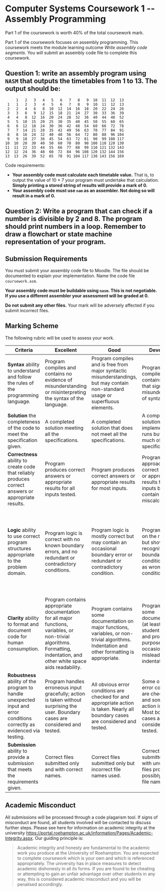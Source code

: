 # Computer Systems Coursework 1 -- Assembly Programming

Part 1 of the coursework is worth 40% of the total coursework mark.

Part 1 of the coursework focuses on assembly programming. This coursework meets the module learning outcome *Write assembly code segments.* You will submit an assembly code file to complete this coursework.

## Question 1: write an assembly program using `NASM` that outputs the timetables from 1 to 13. The output should be:

```
     1   2   3   4   5   6   7   8   9  10  11  12  13
 1   1   2   3   4   5   6   7   8   9  10  11  12  13
 2   2   4   6   8  10  12  14  16  18  20  22  24  26
 3   3   6   9  12  15  18  21  24  27  30  33  36  39
 4   4   8  12  16  20  24  28  32  36  40  44  48  52
 5   5  10  15  20  25  30  35  40  45  50  55  60  65
 6   6  12  18  24  30  36  42  48  54  60  66  72  78
 7   7  14  21  28  35  42  49  56  63  70  77  84  91
 8   8  16  24  32  40  48  56  64  72  80  88  96 104
 9   9  18  27  36  45  54  63  72  81  90  99 108 117
10  10  20  30  40  50  60  70  80  90 100 110 120 130
11  11  22  33  44  55  66  77  88  99 110 121 132 143
12  12  24  36  48  60  72  84  96 108 120 132 144 156
13  13  26  39  52  65  78  91 104 117 130 143 156 169
```

Code requirements:

- **Your assembly code must calculate each timetable value.** That is, to output the value of 10 * 7 your program must undertake that calculation. **Simply printing a stored string of results will provide a mark of 0.**
- **Your assembly code must use `nam` as an assembler. Not doing so will result in a mark of 0.**

## Question 2: Write a program that can check if a number is divisible by 2 and 8. The program should print numbers in a loop. Remember to draw a flowchart or state machine representation of your program.

## Submission Requirements

You must submit your assembly code file to Moodle. The file should be documented to explain your implementation. Name the code file `coursework.asm`.

**Your assembly code must be buildable using `nasm`. This is not negotiable. If you use a different assembler your assessment will be graded at 0.**

**Do not submit any other files.** Your mark will be adversely affected if you submit incorrect files.

## Marking Scheme

The following rubric will be used to assess your work.

| **Criteria**                                                 | **Excellent**                                                | **Good**                                                     | **Developing**                                               | **Not attempted**                                            |
| ------------------------------------------------------------ | ------------------------------------------------------------ | ------------------------------------------------------------ | ------------------------------------------------------------ | ------------------------------------------------------------ |
| **Syntax** ability to understand and follow the rules of the programming language. | Program compiles and contains no evidence of misunderstanding or misinterpreting the syntax of the language. | Program compiles and is free from major syntactic misunderstandings, but may contain non-standard usage or superfluous elements. | Program compiles, but contains errors that signal misunderstanding of syntax. | Program does not compile.                                    |
| **Solution** the completeness of the code to meet the specification given. | A completed solution meeting all the specifications.         | A completed solution that does not meet all the specifications. | A completed solution is implemented and runs but lacks much of the specification. | Solution doesn't run or does not meet the specifications defined. |
| **Correctness** ability to create code that reliably produces correct answers or appropriate results. | Program produces correct answers or appropriate results for all inputs tested. | Program produces correct answers or appropriate results for most inputs. | Program approaches correct answers or appropriate results for most inputs but can contain miscalculations. | Program does not produce correct answers of appropriate results for most inputs. |
| **Logic** ability to use correct program structures appropriate to the problem domain. | Program logic is correct with no known boundary errors, and no redundant or contradictory conditions. | Program logic is mostly correct but may contain an occasional boundary error or redundant or contradictory condition. | Program logic is on the right track but shows no recognition of boundary conditions (such as wrong `JMP` condition). | Program contains some conditions that specify the opposite of what is required (inverse `JMP` condition), confuse comparison operators, or lead to infinite loops. |
| **Clarity** ability to format and document code for human consumption. | Program contains appropriate documentation for all major functions, variables, or non-trivial algorithms. Formatting, indentation, and other white space aids readability. | Program contains some documentation on major functions, variables, or non-trivial algorithms. Indentation and other formatting is appropriate. | Program contains some documentation (at least the student's name and program's purpose) but has occasionally misleading indentation. | Program contains no documentation, or grossly misleading indentation. |
| **Robustness** ability of the program to handle unexpected input and error conditions correctly as evidenced via testing. | Program handles erroneous input gracefully; action is taken without surprising the user. Boundary cases are considered and tested. | All obvious error conditions are checked for and appropriate action is taken. Nearly all boundary cases are considered and tested. | Some obvious error conditions are checked for and some sort of action is taken. Most boundary cases are considered and tested. | Program often fails or fails completely. Boundary conditions are not tested for. |
| **Submission** ability to provide a submission that meets the requirements given. | Correct files submitted only and with correct names.         | Correct files submitted only but incorrect file names used.  | Correct files submitted but with unwanted files provided and possibly incorrect file names. | Incorrect files submitted.                                   |

## Academic Misconduct

All submissions will be processed through a code plagarism tool. If signs of misconduct are found, all students involved will be contacted to discuss further steps. Please see here for information on academic integrity at the university https://portal.roehampton.ac.uk/information/Pages/Academic-Integrity.aspx. Our guiding principle is:

> Academic integrity and honesty are fundamental to the academic work you produce at the University of Roehampton. You are expected to complete coursework which is your own and which is referenced appropriately. The university has in place measures to detect academic dishonesty in all its forms. If you are found to be cheating or attempting to gain an unfair advantage over other students in any way, this is considered academic misconduct and you will be penalised accordingly.

